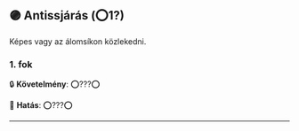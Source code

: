## 🟣 Antissjárás (⭕1?)

Képes vagy az álomsíkon közlekedni.
### 1. fok

🔒 **Követelmény**: ⭕???⭕

🌟 **Hatás**: ⭕???⭕

---

